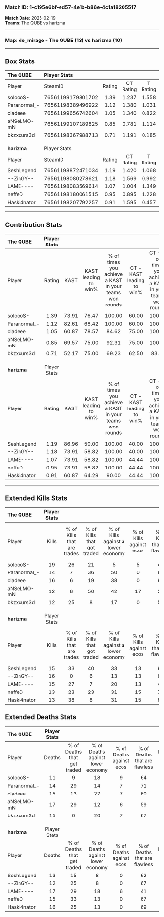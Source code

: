 ### Match ID: 1-c195e6bf-ed57-4e1b-b86e-4c1a18205517  
**Match Date**: 2025-02-19  
**Teams**: The QUBE vs harizma  

---  

### **Map**: de_mirage - The QUBE (13) vs harizma (10)  
---  

## Box Stats  

| **The QUBE** | Player Stats      |        |           |          |       |      |       |         |        |      |     |
| :- | :- | :-: | :-: | :-: | :-: | :-: | :-: | :-: | :-: | :-: | :-: |
| Player       | SteamID           | Rating | CT Rating | T Rating | KAST  | ADR  | Kills | Assists | Deaths | K/D  | HS% |
| soloooS-     | 76561199179801702 |  1.39  |   1.237   |  1.558   | 73.91 | 91.1 |  19   |    8    |   11   | 1.73 | 57  |
| Paranormal_- | 76561198389496922 |  1.12  |   1.380   |  1.031   | 82.61 | 74.2 |  14   |    3    |   14   | 1.00 | 35  |
| cladeee      | 76561199656742604 |  1.05  |   1.340   |  0.822   | 60.87 | 78.6 |  16   |    8    |   15   | 1.07 | 56  |
| aNSeLMO-mN   | 76561199107189825 |  0.85  |   0.781   |  1.114   | 69.57 | 62.4 |  12   |    5    |   17   | 0.71 | 66  |
| bkzxcurs3d   | 76561198367988713 |  0.71  |   1.191   |  0.185   | 52.17 | 51.4 |  12   |    0    |   15   | 0.80 | 41  |
|              |                   |        |           |          |       |      |       |         |        |      |     |
|              |                   |        |           |          |       |      |       |         |        |      |     |
|              |                   |        |           |          |       |      |       |         |        |      |     |
| **harizma**  | Player Stats      |        |           |          |       |      |       |         |        |      |     |
| Player       | SteamID           | Rating | CT Rating | T Rating | KAST  | ADR  | Kills | Assists | Deaths | K/D  | HS% |
| SeshLegend   | 76561198872471034 |  1.19  |   1.420   |  1.068   | 86.96 | 64.7 |  15   |    5    |   13   | 1.15 | 40  |
| --ZinGY--    | 76561198080278621 |  1.18  |   1.569   |  0.992   | 73.91 | 76.4 |  16   |    3    |   12   | 1.33 | 31  |
| LAME----     | 76561198083569614 |  1.07  |   1.004   |  1.349   | 73.91 | 87.5 |  15   |    4    |   17   | 0.88 | 73  |
| neffeD       | 76561198180061515 |  0.95  |   0.895   |  1.228   | 73.91 | 63.1 |  13   |    2    |   15   | 0.87 | 69  |
| Haski4nator  | 76561198207792257 |  0.91  |   1.595   |  0.457   | 60.87 | 79.4 |  13   |    7    |   16   | 0.81 | 84  |
---  

## Contribution Stats  

| **The QUBE** | Player Stats |       |                      |                                                        |                           |                                                             |                          |                                                            |
| :- | :-: | :-: | :-: | :-: | :-: | :-: | :-: | :-: |
| Player       |    Rating    | KAST  | KAST leading to win% | % of times you achieve a KAST in your teams won rounds | CT - KAST leading to win% | CT - % of times you achieve a KAST in your teams won rounds | T - KAST leading to win% | T - % of times you achieve a KAST in your teams won rounds |
| soloooS-     |     1.39     | 73.91 |        76.47         |                         100.00                         |           60.00           |                           100.00                            |          100.00          |                           100.00                           |
| Paranormal_- |     1.12     | 82.61 |        68.42         |                         100.00                         |           60.00           |                           100.00                            |          77.78           |                           100.00                           |
| cladeee      |     1.05     | 60.87 |        78.57         |                         84.62                          |           75.00           |                           100.00                            |          83.33           |                           71.43                            |
| aNSeLMO-mN   |     0.85     | 69.57 |        75.00         |                         92.31                          |           75.00           |                           100.00                            |          75.00           |                           85.71                            |
| bkzxcurs3d   |     0.71     | 52.17 |        75.00         |                         69.23                          |           62.50           |                            83.33                            |          100.00          |                           57.14                            |
|              |              |       |                      |                                                        |                           |                                                             |                          |                                                            |
|              |              |       |                      |                                                        |                           |                                                             |                          |                                                            |
|              |              |       |                      |                                                        |                           |                                                             |                          |                                                            |
| **harizma**  | Player Stats |       |                      |                                                        |                           |                                                             |                          |                                                            |
| Player       |    Rating    | KAST  | KAST leading to win% | % of times you achieve a KAST in your teams won rounds | CT - KAST leading to win% | CT - % of times you achieve a KAST in your teams won rounds | T - KAST leading to win% | T - % of times you achieve a KAST in your teams won rounds |
| SeshLegend   |     1.19     | 86.96 |        50.00         |                         100.00                         |           40.00           |                           100.00                            |          60.00           |                           100.00                           |
| --ZinGY--    |     1.18     | 73.91 |        58.82         |                         100.00                         |           40.00           |                           100.00                            |          85.71           |                           100.00                           |
| LAME----     |     1.07     | 73.91 |        58.82         |                         100.00                         |           44.44           |                           100.00                            |          75.00           |                           100.00                           |
| neffeD       |     0.95     | 73.91 |        58.82         |                         100.00                         |           44.44           |                           100.00                            |          75.00           |                           100.00                           |
| Haski4nator  |     0.91     | 60.87 |        64.29         |                         90.00                          |           44.44           |                           100.00                            |          100.00          |                           83.33                            |
---  

## Extended Kills Stats  

| **The QUBE** | Player Stats |                            |                            |                                    |                         |                              |                                 |                                       |                    |           |
| :- | :-: | :-: | :-: | :-: | :-: | :-: | :-: | :-: | :-: | :-: |
| Player       |    Kills     | % of Kills that are trades | % of Kills that got traded | % of Kills against a lower economy | % of Kills against ecos | % of Kills that are flawless | % of Kills that are close duels | % of Kills that are assisted by flash | Pistol Round Kills | AWP Kills |
| soloooS-     |      19      |             26             |             21             |                 5                  |            5            |              42              |                0                |                  11                   |         0          |     0     |
| Paranormal_- |      14      |             7              |             36             |                 50                 |            0            |              86              |                0                |                   7                   |         1          |     0     |
| cladeee      |      16      |             6              |             19             |                 38                 |            0            |              63              |               13                |                  13                   |         0          |     0     |
| aNSeLMO-mN   |      12      |             8              |             50             |                 42                 |           17            |              58              |               17                |                   0                   |         1          |     0     |
| bkzxcurs3d   |      12      |             25             |             8              |                 17                 |            0            |              58              |                0                |                   0                   |         1          |     5     |
|              |              |                            |                            |                                    |                         |                              |                                 |                                       |                    |           |
|              |              |                            |                            |                                    |                         |                              |                                 |                                       |                    |           |
|              |              |                            |                            |                                    |                         |                              |                                 |                                       |                    |           |
| **harizma**  | Player Stats |                            |                            |                                    |                         |                              |                                 |                                       |                    |           |
| Player       |    Kills     | % of Kills that are trades | % of Kills that got traded | % of Kills against a lower economy | % of Kills against ecos | % of Kills that are flawless | % of Kills that are close duels | % of Kills that are assisted by flash | Pistol Round Kills | AWP Kills |
| SeshLegend   |      15      |             33             |             40             |                 33                 |           13            |              60              |               13                |                   7                   |         1          |     0     |
| --ZinGY--    |      16      |             0              |             6              |                 13                 |           13            |              69              |                6                |                   6                   |         3          |     8     |
| LAME----     |      15      |             27             |             7              |                 20                 |           13            |              40              |                0                |                   7                   |         2          |     0     |
| neffeD       |      13      |             23             |             23             |                 31                 |           15            |              77              |                8                |                   0                   |         2          |     0     |
| Haski4nator  |      13      |             38             |             8              |                 31                 |           15            |              62              |               15                |                   0                   |         2          |     0     |
## Extended Deaths Stats  

| **The QUBE** | Player Stats |                             |                                   |                          |                               |                            |                           |               |
| :- | :-: | :-: | :-: | :-: | :-: | :-: | :-: | :-: |
| Player       |    Deaths    | % of Deaths that get traded | % of Deaths against lower economy | % of Deaths against ecos | % of Deaths that are flawless | % of Deaths that are close | % of Deaths while blinded | Deaths to AWP |
| soloooS-     |      11      |              9              |                18                 |            9             |              64               |             18             |             0             |       1       |
| Paranormal_- |      14      |             29              |                14                 |            7             |              71               |             21             |             7             |       0       |
| cladeee      |      15      |             13              |                27                 |            7             |              60               |             0              |            13             |       3       |
| aNSeLMO-mN   |      17      |             29              |                12                 |            6             |              59               |             6              |             0             |       1       |
| bkzxcurs3d   |      15      |              0              |                20                 |            7             |              67               |             0              |             0             |       3       |
|              |              |                             |                                   |                          |                               |                            |                           |               |
|              |              |                             |                                   |                          |                               |                            |                           |               |
|              |              |                             |                                   |                          |                               |                            |                           |               |
| **harizma**  | Player Stats |                             |                                   |                          |                               |                            |                           |               |
| Player       |    Deaths    | % of Deaths that get traded | % of Deaths against lower economy | % of Deaths against ecos | % of Deaths that are flawless | % of Deaths that are close | % of Deaths while blinded | Deaths to AWP |
| SeshLegend   |      13      |             15              |                 8                 |            0             |              62               |             0              |             0             |       0       |
| --ZinGY--    |      12      |             25              |                 8                 |            0             |              67               |             0              |            17             |       1       |
| LAME----     |      17      |             29              |                18                 |            6             |              41               |             18             |             6             |       2       |
| neffeD       |      15      |             33              |                13                 |            0             |              67               |             0              |             7             |       1       |
| Haski4nator  |      16      |             25              |                13                 |            0             |              69               |             6              |             6             |       1       |
